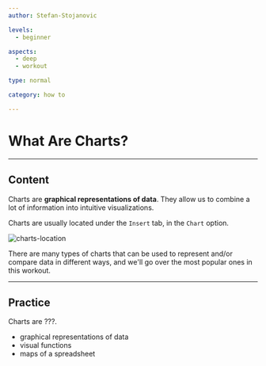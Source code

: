 ```yaml
---
author: Stefan-Stojanovic

levels:
  - beginner

aspects:
  - deep
  - workout

type: normal

category: how to

---
```


# What Are Charts?

---
## Content

Charts are **graphical representations of data**. They allow us to combine a lot of information into intuitive visualizations.

Charts are usually located under the `Insert` tab, in the `Chart` option.

![charts-location](https://img.enkipro.com/55c3581cce980aa548b612e63dc2efab.png)

There are many types of charts that can be used to represent and/or compare data in different ways, and we'll go over the most popular ones in this workout.

---
## Practice

Charts are ???.

* graphical representations of data
* visual functions
* maps of a spreadsheet
